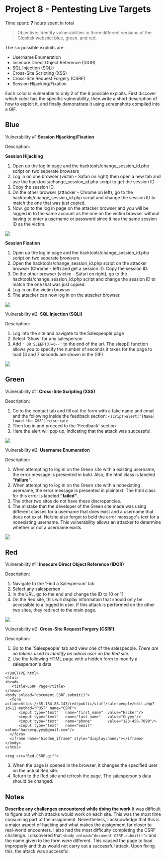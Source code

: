 # Project 8 - Pentesting Live Targets

Time spent: **7** hours spent in total

> Objective: Identify vulnerabilities in three different versions of the Globitek website: blue, green, and red.

The six possible exploits are:

* Username Enumeration
* Insecure Direct Object Reference (IDOR)
* SQL Injection (SQLi)
* Cross-Site Scripting (XSS)
* Cross-Site Request Forgery (CSRF)
* Session Hijacking/Fixation

Each color is vulnerable to only 2 of the 6 possible exploits. First discover which color has the specific vulnerability, then write a short description of how to exploit it, and finally demonstrate it using screenshots compiled into a GIF.

## Blue

Vulnerability #1:**Session Hijacking/Fixation**

Description:

  **Session Hijacking**
  1. Open up the log in page and the hacktools/change_session_id.php script on two seperate browsers
  2. Log in on one browser (victim - Safari on right) then open a new tab and use the hacktools/change_session_id.php script to get the session ID.
  3. Copy the session ID.
  4. On the other browser (attacker - Chrome on left), go to the hacktools/change_session_id.php script and change the session ID to match the one that was just copied.
  5. Now, go to the log in page on the attacker browser and you will be logged in to the same account as the one on the victim browser without having to enter a username or password since it has the same session ID as the victim.
  
<img src="Blue-Session_Hijacking.gif">

  **Session Fixation**
  1. Open up the log in page and the hacktools/change_session_id.php script on two seperate browsers
  2. Open the hacktools/change_session_id.php script on the attacker browser (Chrome - left) and get a session ID. Copy the session ID.
  3. On the other browser (victim - Safari on right), go to the hacktools/change_session_id.php script and change the session ID to match the one that was just copied.
  4. Log in on the victim browser.
  5. The attacker can now log in on the attacker browser.
<img src="Blue-Session_Fixation.gif">

Vulnerability #2: **SQL Injection (SQLi)**

Description:
  1. Log into the site and navigate to the Salespeople page
  2. Select 'Show' for any salesperson
  3. Add ```' OR SLEEP(3)=0--'``` to the end of the url. The sleep() function allows you to specify the number of seconds it takes for the page to load (3 and 7 seconds are shown in the GIF)
<img src="Blue-SQLi.gif">

## Green

Vulnerability #1: **Cross-Site Scripting (XSS)**

Description:
  1. Go to the contact tab and fill out the form with a fake name and email and the following inside the feedback section: ```<script>alert('[Name] found the XSS');</script>```
  2. Then log in and proceed to the 'Feedback' section
  3. Here the alert will pop up, indicating that the attack was successful.

<img src="Green-XSS.gif">

Vulnerability #2: **Username Enumeration**

Description:
  1. When attempting to log in on the Green site with a existing username, the error message is presented in bold. Also, the html class is labeled **"failure"**.
  2. When attempting to log in on the Green site with a nonexisting username, the error message is presented in plaintext. The html class for this error is labeled **"failed"**.
  3. The other two sites do not have these discrepancies.
  4. The mistake that the developer of the Green site made was using different classes for a username that does exist and a username that does not exist. He/she also forgot to bold the error message's text for a nonexisting username. This vulnerability allows an attacker to determine whether or not a username exists.
<img src="Green-User_Enumeration.gif">


## Red

Vulnerability #1: **Insecure Direct Object Reference (IDOR)**

Description:
  1. Navigate to the 'Find a Salesperson' tab
  2. Select any salesperson
  3. In the URL, go to the end and change the ID to 10 or 11
  4. On the Red site, this will display informatoin that should only be accessible to a logged in user. If this attack is performed on the other two sites, they redirect to the main page.

<img src="Red-IDOR.gif">

Vulnerability #2: **Cross-Site Request Forgery (CSRF)**

Description:
  1. Go to the 'Salespeople' tab and view one of the salespeople. *There are no tokens used to identify an admin user on the Red site.* 
  2. Use the following HTML page with a hidden form to modify a salesperson's data
  ```
<!DOCTYPE html>
<html>
  <head>
	 <title>CSRF Page</title>
  </head>
  <body onload="document.CSRF.submit()">
    <form action=https://35.184.88.145/red/public/staff/salespeople/edit.php?id=12 method="POST" name="CSRF">
        <input type="text"   name="first_name"  value="Hacker"/>
        <input type="text"   name="last_name"   value="Guyyy"/>
        <input type="text"   name="phone"       value="123-456-7890"/>
        <input type="text"   name="email"       value="hackerguyyy@gmail.com"/>
    </form>
    <iframe name="hidden_iframe" style="display:none;"></iframe>
  </body>
</html>

<img src="Red-CSRF.gif">
```
3. When the page is opened in the browser, it changes the specified user on the actual Red site. 
4. Return to the Red site and refresh the page. The salesperson's data should be changed.


## Notes

**Describe any challenges encountered while doing the work**
It was difficult to figure out which attacks would work on each site. This was the most time consuming part of the assignment.  Nevertheless, I acknowledge that this is a major aspect of hacking and what makes the assignment far closer to real-world encounters. 
I also had the most difficulty completing the CSRF challenge. I discovered that ```<body onload="document.CSRF.submit()">``` and the name given to the form were different. This caused the page to load improperly and thus would not carry out a successful attack. Upon fixing this, the attack was successful.
